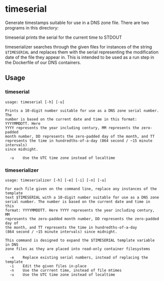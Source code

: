 # timeserial

Generate timestamps suitable for use in a DNS zone file. There are two programs in this directory:

timeserial prints the serial for the current time to STDOUT

timeserializer searches through the given files for instances of the string `$TIMESERIAL` and replaces them with the serial representing the modification date of the file they appear in. This is intended to be used as a run step in the Dockerfile of our DNS containers. 

##  Usage

### timeserial

	usage: timeserial [-h] [-u]
	
	Prints a 10-digit number suitable for use as a DNS zone serial number. The
	number is based on the current date and time in this format: YYYYMMDDTT. Here
	YYYY represents the year including century, MM represents the zero-padded
	month number, DD represents the zero-padded day of the month, and TT
	represents the time in hundredths-of-a-day (864 second / ~15 minute intervals)
	since midnight.
	
	  -u	Use the UTC time zone instead of localtime

### timeserializer

	usage: timeserializer [-h] [-e] [-i] [-n] [-u]
	
	For each file given on the command line, replace any instances of the template
	text $TIMESERIAL with a 10-digit number suitable for use as a DNS zone
	serial number. The number is based on the current date and time in this
	format: YYYYMMDDTT. Here YYYY represents the year including century, MM
	represents the zero-padded month number, DD represents the zero-padded day of
	the month, and TT represents the time in hundredths-of-a-day
	(864 second / ~15 minute intervals) since midnight.
	
	This command is designed to expand the $TIMESERIAL template variable in DNS
	zone files as they are placed into read-only container filesystems
	
	  -e	Replace existing serial numbers, instead of replacing the template
	  -i	Edit the given files in-place
	  -n	Use the currrent time, instead of file mtimes
	  -u	Use the UTC time zone instead of localtime

